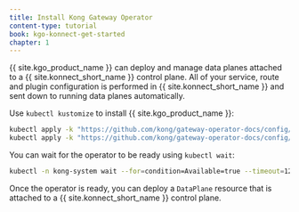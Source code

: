 ```yaml
---
title: Install Kong Gateway Operator
content-type: tutorial
book: kgo-konnect-get-started
chapter: 1
---
```


{{ site.kgo_product_name }} can deploy and manage data planes attached to a {{ site.konnect_short_name }} control plane. All of your service, route and plugin configuration is performed in {{ site.konnect_short_name }} and sent down to running data planes automatically.

Use `kubectl kustomize` to install {{ site.kgo_product_name }}:

```bash
kubectl apply -k "https://github.com/kong/gateway-operator-docs/config/crd" --server-side
kubectl apply -k "https://github.com/kong/gateway-operator-docs/config/default"
```

You can wait for the operator to be ready using `kubectl wait`:

```bash
kubectl -n kong-system wait --for=condition=Available=true --timeout=120s deployment/gateway-operator-controller-manager
```

Once the operator is ready, you can deploy a `DataPlane` resource that is attached to a {{ site.konnect_short_name }} control plane.